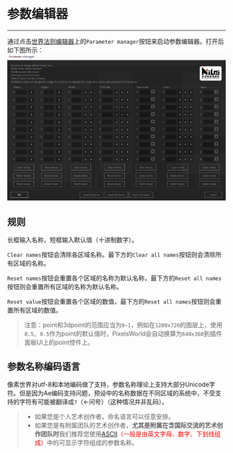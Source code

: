 # 参数编辑器
-------
通过点击[世界法则编辑器](ScriptWindow.md)上的`Parameter manager`按钮来启动参数编辑器。打开后如下图所示：
![参数编辑器](PM_Review.png)


## 规则
长框输入名称，短框输入默认值（十进制数字）。

`Clear names`按钮会清除各区域名称。最下方的`Clear all names`按钮则会清除所有区域的名称。

`Reset names`按钮会重置各个区域的名称为默认名称，最下方的`Reset all names`按钮则会重置所有区域的名称为默认名称。

`Reset value`按钮会重置各个区域的数值，最下方的`Reset all names`按钮则会重置所有区域的数值。

> 注意：point和3dpoint的范围应当为`0~1`，例如在`1280x720`的图层上，使用`0.5, 0.5`作为point的默认值时，PixelsWorld会自动换算为`640x360`到插件面板UI上的point控件上。

## 参数名称编码语言

像素世界对utf-8和本地编码做了支持，参数名称理论上支持大部分Unicode字符。但是因为Ae编码支持问题，预设中的名称数据在不同区域的系统中，不受支持的字符有可能被翻译成`?`（←问号）（这种情况并非乱码）。

> - 如果您是个人艺术创作者，命名语言可以任意安排。
> - 如果您是有附属团队的艺术创作者，**尤其是附属在含国际交流的艺术创作团队时**我们推荐您使用<span style="color:rgb(255,0,0)">[ASCII](https://zh.wikipedia.org/wiki/ASCII)（一般是由英文字母、数字、下划线组成）</span>中的可显示字符组成的参数名称。


<br>
<br>
<br>
<br>
<br>
<br>